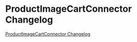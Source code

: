 # ProductImageCartConnector Changelog

[ProductImageCartConnector Changelog](https://github.com/spryker/ProductImageCartConnector/releases)
